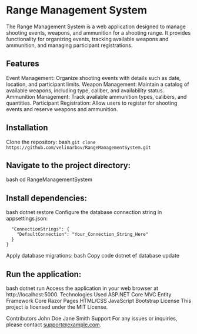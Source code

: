 

# Range Management System
The Range Management System is a web application designed to manage shooting events, weapons, and ammunition for a shooting range. It provides functionality for organizing events, tracking available weapons and ammunition, and managing participant registrations.

## Features
Event Management: Organize shooting events with details such as date, location, and participant limits.
Weapon Management: Maintain a catalog of available weapons, including type, caliber, and availability status.
Ammunition Management: Track available ammunition types, calibers, and quantities.
Participant Registration: Allow users to register for shooting events and reserve weapons and ammunition.
## Installation
Clone the repository:
bash
```git clone https://github.com/velinarbov/RangeManagementSystem.git```
## Navigate to the project directory:
bash
cd RangeManagementSystem
## Install dependencies:
bash
dotnet restore
Configure the database connection string in appsettings.json:
```{
  "ConnectionStrings": {
    "DefaultConnection": "Your_Connection_String_Here"
  }
}
```

Apply database migrations:
bash
Copy code
dotnet ef database update
## Run the application:
bash
dotnet run
Access the application in your web browser at http://localhost:5000.
Technologies Used
ASP.NET Core MVC
Entity Framework Core
Razor Pages
HTML/CSS
JavaScript
Bootstrap
License
This project is licensed under the MIT License.

Contributors
John Doe
Jane Smith
Support
For any issues or inquiries, please contact support@example.com.
